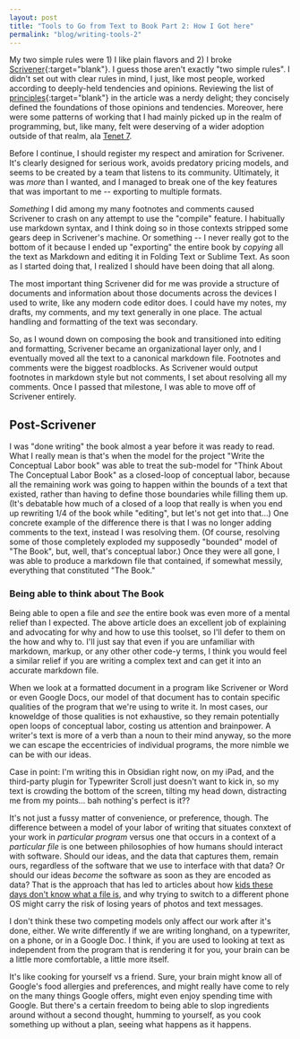 ```yaml
---
layout: post
title: "Tools to Go from Text to Book Part 2: How I Got here"
permalink: "blog/writing-tools-2"
---
```


My two simple rules were 1) I like plain flavors and 2) I broke [Scrivener](https://www.literatureandlatte.com/scrivener/overview){:target="blank"}. I guess those aren't exactly "two simple rules". I didn't set out with clear rules in mind, I just, like most people, worked according to deeply-held tendencies and opinions. Reviewing the list of [principles](https://programminghistorian.org/en/lessons/sustainable-authorship-in-plain-text-using-pandoc-and-markdown#principles){:target="blank"} in the article was a nerdy delight; they concisely defined the foundations of those opinions and tendencies. Moreover, here were some patterns of working that I had mainly picked up in the realm of programming, but, like many, felt were deserving of a wider adoption outside of that realm, ala [Tenet 7](https://conceptuallabor.com/expanded-theory#tenet-7-patterns-and-materials-of-conceptual-labor).
 <!--more-->
Before I continue, I should register my respect and amiration for Scrivener. It's clearly designed for serious work, avoids predatory pricing models, and seems to be created by a team that listens to its community. Ultimately, it was *more* than I wanted, and I managed to break one of the key features that was important to me -- exporting to multiple formats.

*Something* I did among my many footnotes and comments caused Scrivener to crash on any attempt to use the "compile" feature. I habitually use markdown syntax, and I think doing so in those contexts stripped some gears deep in Scrivener's machine. Or something -- I never really got to the bottom of it because I ended up "exporting" the entire book by *copying* all the text as Markdown and editing it in Folding Text or Sublime Text. As soon as I started doing that, I realized I should have been doing that all along.

The most important thing Scrivener did for me was provide a structure of documents and information about those documents across the devices I used to write, like any modern code editor does. I could have my notes, my drafts, my comments, and my text generally in one place. The actual handling and formatting of the text was secondary.

So, as I wound down on composing the book and transitioned into editing and formatting, Scrivener became an organizational layer only, and I eventually moved all the text to a canonical markdown file. Footnotes and comments were the biggest roadblocks. As Scrivener would output footnotes in markdown style but not comments, I set about resolving all my comments. Once I passed that milestone, I was able to move off of Scrivener entirely.

## Post-Scrivener

I was "done writing" the book almost a year before it was ready to read. What I really mean is that's when the model for the project "Write the Conceptual Labor book" was able to treat the sub-model for "Think About The Conceptual Labor Book" as a closed-loop of conceptual labor, because all the remaining work was going to happen within the bounds of a text that existed, rather than having to define those boundaries while filling them up. (It's debatable how much of a closed of a loop that really is when you end up rewriting 1/4 of the book while "editing", but let's not get into that...) One concrete example of the difference there is that I was no longer adding comments to the text, instead I was  resolving them. (Of course, resolving some of those completely exploded my supposedly "bounded" model of "The Book", but, well, that's conceptual labor.) Once they were all gone, I was able to produce a markdown file that contained, if somewhat messily, everything that constituted "The Book."

### Being able to think about The Book

Being able to open a file and *see* the entire book was even more of a mental relief than I expected. The above article does an excellent job of explaining and advocating for why and how to use this toolset, so I'll defer to them on the how and why to. I'll just say that even if you are unfamiliar with markdown, markup, or any other other code-y terms, I think you would feel a similar relief if you are writing a complex text and can get it into an accurate markdown file.

When we look at a formatted document in a program like Scrivener or Word or even Google Docs, our model of that document has to contain specific qualities of the program that we're using to write it. In most cases, our knoweldge of those qualities is not exhaustive, so they remain potentially open loops of conceptual labor, costing us attention and brainpower. A writer's text is more of a verb than a noun to their mind anyway, so the more we can escape the eccentricies of individual programs, the more nimble we can be with our ideas.

Case in point: I'm writing this in Obsidian right now, on my iPad, and the third-party plugin for Typewriter Scroll just doesn't want to kick in, so my text is crowding the bottom of the screen, tilting my head down, distracting me from my points... bah nothing's perfect is it??

It's not just a fussy matter of convenience, or preference, though. The difference between a model of your labor of writing that situates conxtext of your work in *particular program* versus one that occurs in a context of a *particular file* is one between philosophies of how humans should interact with software. Should our ideas, and the data that captures them, remain ours, regardless of the software that we use to interface with that data? Or should our ideas *become* the software as soon as they are encoded as data? That is the approach that has led to articles about how [kids these days don't know what a file is](https://www.theverge.com/22684730/students-file-folder-directory-structure-education-gen-z), and why trying to switch to a different phone OS might carry the risk of losing years of photos and text messages.

I don't think these two competing models only affect our work after it's done, either. We write differently if we are writing longhand, on a typewriter, on a phone, or in a Google Doc.  I think, if you are used to looking at text as independent from the program that is rendering it for you, your brain can be a little more comfortable, a little more itself.

It's like cooking for yourself vs a friend. Sure, your brain might know all of Google's food allergies and preferences, and might really have come to rely on the many things Google offers, might even enjoy spending time with Google. But there's a certain freedom to being able to slop ingredients around without a second thought, humming to yourself, as you cook something up without a plan, seeing what happens as it happens.
